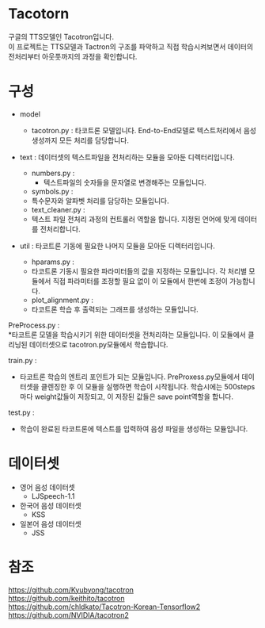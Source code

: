 # Tacotorn
구글의 TTS모델인 Tacotron입니다.  
이 프로젝트는 TTS모델과 Tactron의 구조를 파악하고 직접 학습시켜보면서 데이터의 전처리부터 아웃풋까지의 과정을 확인합니다.  

# 구성
* model  
  * tacotron.py : 타코트론 모델입니다. End-to-End모델로 텍스트처리에서 음성 생성까지 모든 처리를 담당합니다.   

* text : 데이터셋의 텍스트파일을 전처리하는 모듈을 모아둔 디렉터리입니다.  
  * numbers.py :  
    * 텍스트파일의 숫자들을 문자열로 변경해주는 모듈입니다.  
  * symbols.py :  
   * 특수문자와 알파벳 처리를 담당하는 모듈입니다.
  * text_cleaner.py :  
   * 텍스트 파일 전처리 과정의 컨트롤러 역할을 합니다. 지정된 언어에 맞게 데이터를 전처리합니다.  

* util : 타코트론 기동에 필요한 나머지 모듈을 모아둔 디렉터리입니다.  
  * hparams.py :  
   * 타코트론 기동시 필요한 파라미터들의 값을 지정하는 모듈입니다. 각 처리별 모듈에서 직접 파라미터를 조정할 필요 없이 이 모듈에서 한번에 조정이 가능합니다.  
  * plot_alignment.py :  
   * 타코트론 학습 후 출력되는 그래프를 생성하는 모듈입니다.  

PreProcess.py :  
 *타코트론 모델을 학습시키기 위한 데이터셋을 전처리하는 모듈입니다. 이 모듈에서 클리닝된 데이터셋으로 tacotron.py모듈에서 학습합니다. 

train.py :  
 * 타코트론 학습의 엔트리 포인트가 되는 모듈입니다. PreProxess.py모듈에서 데이터셋을 클렌징한 후 이 모듈을 실행하면 학습이 시작됩니다. 학습시에는 500steps마다 weight값들이 저장되고, 이 저장된 값들은 save point역할을 합니다.  

test.py :  
 * 학습이 완료된 타코트론에 텍스트를 입력하여 음성 파일을 생성하는 모듈입니다. 

# 데이터셋  
* 영어 음성 데이터셋  
  * LJSpeech-1.1  
* 한국어 음성 데이터셋  
  * KSS
* 일본어 음성 데이터셋  
  * JSS

# 참조  
https://github.com/Kyubyong/tacotron  
https://github.com/keithito/tacotron  
https://github.com/chldkato/Tacotron-Korean-Tensorflow2  
https://github.com/NVIDIA/tacotron2
